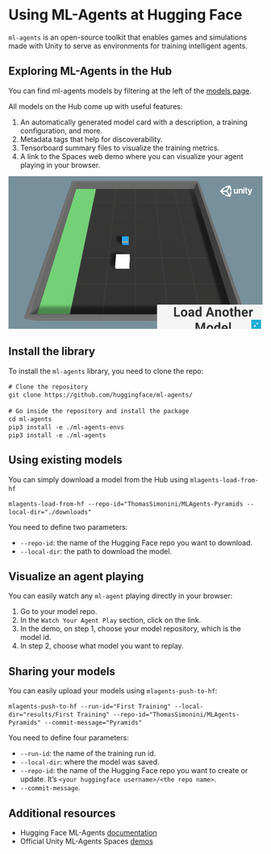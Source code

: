 # Using ML-Agents at Hugging Face

`ml-agents` is an open-source toolkit that enables games and simulations made with Unity to serve as environments for training intelligent agents.

## Exploring ML-Agents in the Hub

You can find ml-agents models by filtering at the left of the [models page](https://huggingface.co/models?library=ml-agents).

All models on the Hub come up with useful features:
1. An automatically generated model card with a description, a training configuration, and more.
2. Metadata tags that help for discoverability.
3. Tensorboard summary files to visualize the training metrics.
4. A link to the Spaces web demo where you can visualize your agent playing in your browser.

![ML-Agents demo on Spaces](/docs/assets/ml-agents/ml-agents-demo.gif)

## Install the library
To install the `ml-agents` library, you need to clone the repo:

```
# Clone the repository
git clone https://github.com/huggingface/ml-agents/

# Go inside the repository and install the package
cd ml-agents
pip3 install -e ./ml-agents-envs
pip3 install -e ./ml-agents
```

## Using existing models
You can simply download a model from the Hub using `mlagents-load-from-hf`

```
mlagents-load-from-hf --repo-id="ThomasSimonini/MLAgents-Pyramids --local-dir="./downloads"
```

You need to define two parameters:
- `--repo-id`: the name of the Hugging Face repo you want to download.
- `--local-dir`: the path to download the model.

## Visualize an agent playing
You can easily watch any `ml-agent` playing directly in your browser:

1. Go to your model repo.
2. In the `Watch Your Agent Play` section, click on the link.
3. In the demo, on step 1, choose your model repository, which is the model id.
4. In step 2, choose what model you want to replay.

## Sharing your models
You can easily upload your models using `mlagents-push-to-hf`:

```
mlagents-push-to-hf --run-id="First Training" --local-dir="results/First Training" --repo-id="ThomasSimonini/MLAgents-Pyramids" --commit-message="Pyramids"
```

You need to define four parameters:
- `--run-id`: the name of the training run id.
- `--local-dir`: where the model was saved.
- `--repo-id`: the name of the Hugging Face repo you want to create or update. It’s `<your huggingface username>/<the repo name>`.
- `--commit-message`.


## Additional resources

* Hugging Face ML-Agents [documentation](https://github.com/huggingface/ml-agents)
* Official Unity ML-Agents Spaces [demos](https://huggingface.co/unity)
